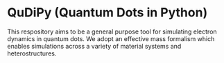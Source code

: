 # QuDiPy (Quantum Dots in Python)

This respository aims to be a general purpose tool for simulating electron dynamics in quantum dots. We adopt an effective mass formalism which enables simulations across a variety of material systems and heterostructures.